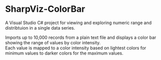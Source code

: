 # SharpViz-ColorBar
A Visual Studio C# project for viewing and exploring numeric range and distribtuion in a single data series.

Imports up to 10,000 records from a plain text file and displays a color bar showing the range of values by color intensity.  
Each value is mapped to a color intensity based on lightest colors for minimum values to darker colors for the maximum values.


